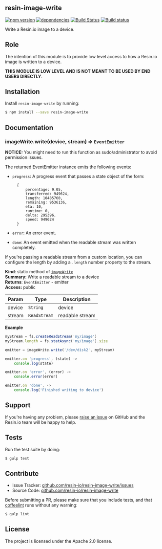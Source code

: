 resin-image-write
-----------------

[![npm version](https://badge.fury.io/js/resin-image-write.svg)](http://badge.fury.io/js/resin-image-write)
[![dependencies](https://david-dm.org/resin-io/resin-image-write.png)](https://david-dm.org/resin-io/resin-image-write.png)
[![Build Status](https://travis-ci.org/resin-io/resin-image-write.svg?branch=master)](https://travis-ci.org/resin-io/resin-image-write)
[![Build status](https://ci.appveyor.com/api/projects/status/qkn859e7gcbo6lb9?svg=true)](https://ci.appveyor.com/project/jviotti/resin-image-write)

Write a Resin.io image to a device.

Role
----

The intention of this module is to provide low level access to how a Resin.io image is written to a device.

**THIS MODULE IS LOW LEVEL AND IS NOT MEANT TO BE USED BY END USERS DIRECTLY**.

Installation
------------

Install `resin-image-write` by running:

```sh
$ npm install --save resin-image-write
```

Documentation
-------------

<a name="module_imageWrite.write"></a>
### imageWrite.write(device, stream) ⇒ <code>EventEmitter</code>
**NOTICE:** You might need to run this function as sudo/administrator to avoid permission issues.

The returned EventEmitter instance emits the following events:

- `progress`: A progress event that passes a state object of the form:

		{
			percentage: 9.05,
			transferred: 949624,
			length: 10485760,
			remaining: 9536136,
			eta: 10,
			runtime: 0,
			delta: 295396,
			speed: 949624
		}

- `error`: An error event.
- `done`: An event emitted when the readable stream was written completely.

If you're passing a readable stream from a custom location, you can configure the length by adding a `.length` number property to the stream.

**Kind**: static method of <code>[imageWrite](#module_imageWrite)</code>  
**Summary**: Write a readable stream to a device  
**Returns**: <code>EventEmitter</code> - emitter  
**Access:** public  

| Param | Type | Description |
| --- | --- | --- |
| device | <code>String</code> | device |
| stream | <code>ReadStream</code> | readable stream |

**Example**  
```js
myStream = fs.createReadStream('my/image')
myStream.length = fs.statAsync('my/image').size

emitter = imageWrite.write('/dev/disk2', myStream)

emitter.on 'progress', (state) ->
	console.log(state)

emitter.on 'error', (error) ->
	console.error(error)

emitter.on 'done', ->
	console.log('Finished writing to device')
```

Support
-------

If you're having any problem, please [raise an issue](https://github.com/resin-io/resin-image-write/issues/new) on GitHub and the Resin.io team will be happy to help.

Tests
-----

Run the test suite by doing:

```sh
$ gulp test
```

Contribute
----------

- Issue Tracker: [github.com/resin-io/resin-image-write/issues](https://github.com/resin-io/resin-image-write/issues)
- Source Code: [github.com/resin-io/resin-image-write](https://github.com/resin-io/resin-image-write)

Before submitting a PR, please make sure that you include tests, and that [coffeelint](http://www.coffeelint.org/) runs without any warning:

```sh
$ gulp lint
```

License
-------

The project is licensed under the Apache 2.0 license.

